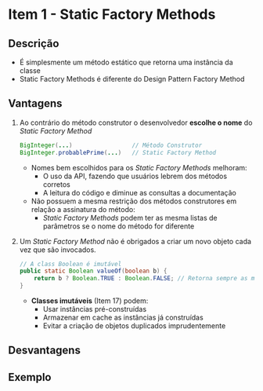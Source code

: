 # Item 1 - Static Factory Methods

## Descrição
* É simplesmente um método estático que retorna uma instância da classe
* Static Factory Methods é diferente do Design Pattern Factory Method

## Vantagens
1)  Ao contrário do método construtor o desenvolvedor  **escolhe o nome** do *Static Factory Method*
    
    ``` java 
    BigInteger(...)                 // Método Construtor
    BigInteger.probablePrime(...)   // Static Factory Method 
    ```
    
    * Nomes bem escolhidos para os *Static Factory Methods* melhoram:
        * O uso da API, fazendo que usuários lebrem dos métodos corretos
        * A leitura do código e diminue as consultas a documentação
    * Não possuem a mesma restrição dos métodos construtores em relação a assinatura do método:
        * *Static Factory Methods* podem ter as mesma listas de parâmetros se o nome do método for diferente

2) Um *Static Factory Method* não é obrigados a criar um novo objeto cada vez que são invocados.

    ```java
    // A class Boolean é imutável
    public static Boolean valueOf(boolean b) {
        return b ? Boolean.TRUE : Boolean.FALSE; // Retorna sempre as mesma instâncias pré-construídas
    }
    ```
    * **Classes imutáveis** (Item 17) podem:
        * Usar instâncias pré-construídas 
        * Armazenar em cache as instâncias já construídas
        * Evitar a criação de objetos duplicados imprudentemente

## Desvantagens

## Exemplo

